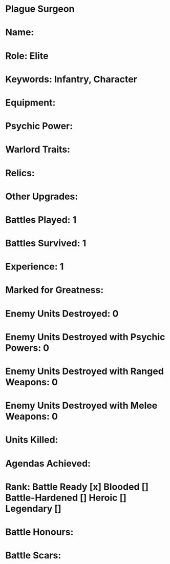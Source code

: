 # Plague Surgeon

# Name: 
# Role: Elite
# Keywords: Infantry, Character
# Equipment:
# Psychic Power:
# Warlord Traits:
# Relics:
# Other Upgrades:

# Battles Played: 1
# Battles Survived: 1
# Experience: 1
# Marked for Greatness:
# Enemy Units Destroyed: 0
# Enemy Units Destroyed with Psychic Powers: 0
# Enemy Units Destroyed with Ranged Weapons: 0
# Enemy Units Destroyed with Melee Weapons: 0
# Units Killed: 
# Agendas Achieved:


# Rank: Battle Ready [x] Blooded [] Battle-Hardened [] Heroic [] Legendary []

# Battle Honours: 
# Battle Scars: